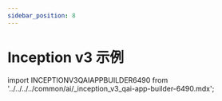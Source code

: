 ```yaml
---
sidebar_position: 8
---
```


# Inception v3 示例

import INCEPTIONV3QAIAPPBUILDER6490 from '../../../../common/ai/\_inception_v3_qai-app-builder-6490.mdx';

<INCEPTIONV3QAIAPPBUILDER6490 />
